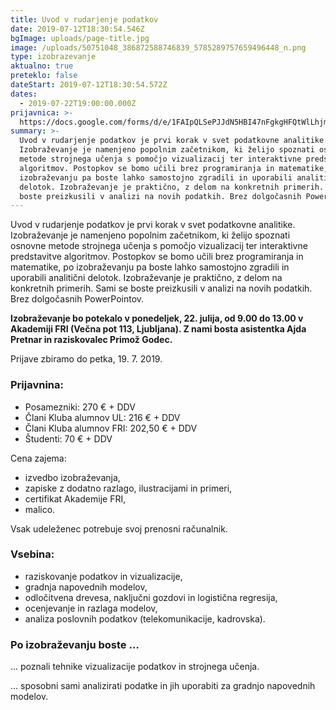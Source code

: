 ```yaml
---
title: Uvod v rudarjenje podatkov
date: 2019-07-12T18:30:54.546Z
bgImage: uploads/page-title.jpg
image: /uploads/50751048_386872588746839_5785289757659496448_n.png
type: izobrazevanje
aktualno: true
preteklo: false
dateStart: 2019-07-12T18:30:54.572Z
dates:
  - 2019-07-22T19:00:00.000Z
prijavnica: >-
  https://docs.google.com/forms/d/e/1FAIpQLSePJJdN5HBI47nFgkgHFQtWlLhjmC1LsHf8gUs6Kr9EyAU3eQ/viewform?usp=sf_link
summary: >-
  Uvod v rudarjenje podatkov je prvi korak v svet podatkovne analitike.
  Izobraževanje je namenjeno popolnim začetnikom, ki želijo spoznati osnovne
  metode strojnega učenja s pomočjo vizualizacij ter interaktivne predstavitve
  algoritmov. Postopkov se bomo učili brez programiranja in matematike, po
  izobraževanju pa boste lahko samostojno zgradili in uporabili analitični
  delotok. Izobraževanje je praktično, z delom na konkretnih primerih. Sami se
  boste preizkusili v analizi na novih podatkih. Brez dolgočasnih PowerPointov.
---
```

Uvod v rudarjenje podatkov je prvi korak v svet podatkovne analitike. Izobraževanje je namenjeno popolnim začetnikom, ki želijo spoznati osnovne metode strojnega učenja s pomočjo vizualizacij ter interaktivne predstavitve algoritmov. Postopkov se bomo učili brez programiranja in matematike, po izobraževanju pa boste lahko samostojno zgradili in uporabili analitični delotok. Izobraževanje je praktično, z delom na konkretnih primerih. Sami se boste preizkusili v analizi na novih podatkih. Brez dolgočasnih PowerPointov.

**Izobraževanje bo potekalo v ponedeljek, 22. julija, od 9.00 do 13.00 v Akademiji FRI (Večna pot 113, Ljubljana). Z nami bosta asistentka Ajda Pretnar in raziskovalec Primož Godec.**

Prijave zbiramo do petka, 19. 7. 2019.

### Prijavnina:

* Posamezniki: 270 € + DDV
* Člani Kluba alumnov UL: 216 € + DDV
* Člani Kluba alumnov FRI: 202,50 € + DDV
* Študenti: 70 € + DDV

Cena zajema:

* izvedbo izobraževanja,
* zapiske z dodatno razlago, ilustracijami in primeri,
* certifikat Akademije FRI,
* malico.

Vsak udeleženec potrebuje svoj prenosni računalnik.

### Vsebina:

* raziskovanje podatkov in vizualizacije,
* gradnja napovednih modelov,
* odločitvena drevesa, naključni gozdovi in logistična regresija,
* ocenjevanje in razlaga modelov,
* analiza poslovnih podatkov (telekomunikacije, kadrovska).

### Po izobraževanju boste …

… poznali tehnike vizualizacije podatkov in strojnega učenja.

… sposobni sami analizirati podatke in jih uporabiti za gradnjo napovednih modelov.
